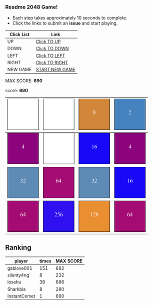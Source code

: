 ### Readme 2048 Game!

* Each step takes approximately 10 seconds to complete.
* Click the links to submit an **issue** and start playing.

<!-- BEGIN CLICK-->

| Click List | Link                                                                                |
|------------|-------------------------------------------------------------------------------------|
| UP         | [Click TO UP](https://github.com/losehu/losehu/issues/new?body=UP&title=2048)       |
| DOWN       | [Click TO DOWN](https://github.com/losehu/losehu/issues/new?body=DOWN&title=2048)   |
| LEFT       | [Click TO LEFT](https://github.com/losehu/losehu/issues/new?body=LEFT&title=2048)   |
| RIGHT      | [Click TO RIGHT](https://github.com/losehu/losehu/issues/new?body=RIGHT&title=2048) |
| NEW GAME   | [START NEW GAME](https://github.com/losehu/losehu/issues/new?body=NEW&title=2048)   |

<!-- END CLICK -->
MAX SCORE: **690**

score: **690**
<!-- BEGIN CHESS BOARD -->

| <img src="./img/blank.png" width=100px> | <img src="./img/blank.png" width=100px> | <img src="./img/00003.png" width=100px> | <img src="./img/00001.png" width=100px> |
|-----------------------------------------|-----------------------------------------|-----------------------------------------|-----------------------------------------|
| <img src="./img/00002.png" width=100px> | <img src="./img/blank.png" width=100px> | <img src="./img/00004.png" width=100px> | <img src="./img/00002.png" width=100px> |
| <img src="./img/00005.png" width=100px> | <img src="./img/00006.png" width=100px> | <img src="./img/00005.png" width=100px> | <img src="./img/00004.png" width=100px> |
| <img src="./img/00006.png" width=100px> | <img src="./img/00008.png" width=100px> | <img src="./img/00007.png" width=100px> | <img src="./img/00006.png" width=100px> |

<!-- END CHESS BOARD -->


## Ranking
<!-- num:5 -->
<!-- rank -->
| player     | times | MAX SCORE |
|------------|-------|-----------|
| gablove001 | 151 | 682 |
| silenty4ng | 8 | 232 |
| losehu | 38 | 686 |
| Sharkbia | 8 | 280 |
| InstantComet | 1 | 690 |



